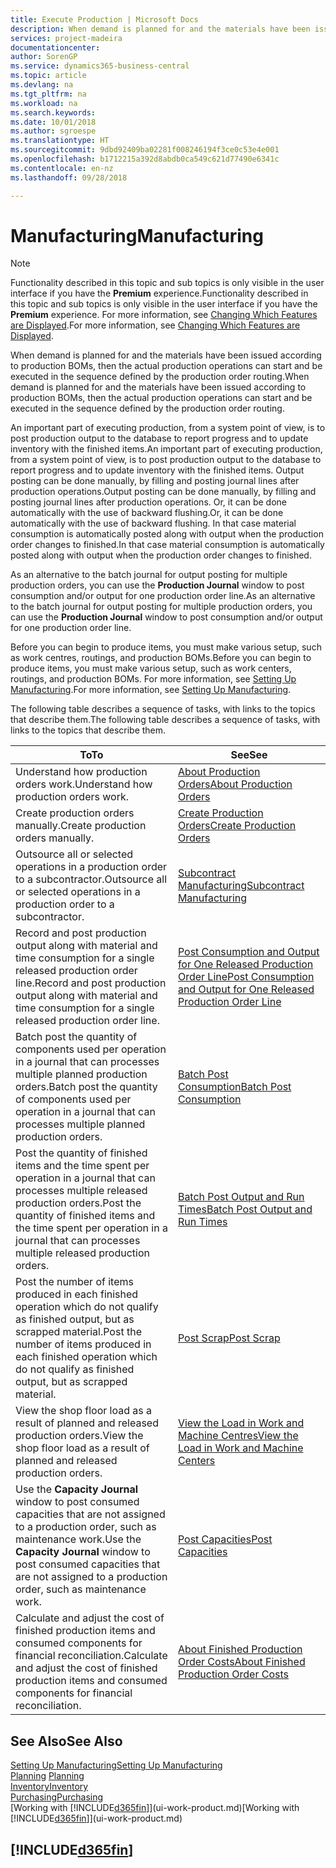 ```yaml
---
title: Execute Production | Microsoft Docs
description: When demand is planned for and the materials have been issued according to production BOMs, then the actual production operations can start and be executed in the sequence defined by the production order routing.
services: project-madeira
documentationcenter: 
author: SorenGP
ms.service: dynamics365-business-central
ms.topic: article
ms.devlang: na
ms.tgt_pltfrm: na
ms.workload: na
ms.search.keywords: 
ms.date: 10/01/2018
ms.author: sgroespe
ms.translationtype: HT
ms.sourcegitcommit: 9dbd92409ba02281f008246194f3ce0c53e4e001
ms.openlocfilehash: b1712215a392d8abdb0ca549c621d77490e6341c
ms.contentlocale: en-nz
ms.lasthandoff: 09/28/2018

---
```

# <a name="manufacturing"></a><span data-ttu-id="7f41f-103">Manufacturing</span><span class="sxs-lookup"><span data-stu-id="7f41f-103">Manufacturing</span></span>
> [!NOTE]
> <span data-ttu-id="7f41f-104">Functionality described in this topic and sub topics is only visible in the user interface if you have the **Premium** experience.</span><span class="sxs-lookup"><span data-stu-id="7f41f-104">Functionality described in this topic and sub topics is only visible in the user interface if you have the **Premium** experience.</span></span> <span data-ttu-id="7f41f-105">For more information, see [Changing Which Features are Displayed](ui-experiences.md).</span><span class="sxs-lookup"><span data-stu-id="7f41f-105">For more information, see [Changing Which Features are Displayed](ui-experiences.md).</span></span>

<span data-ttu-id="7f41f-106">When demand is planned for and the materials have been issued according to production BOMs, then the actual production operations can start and be executed in the sequence defined by the production order routing.</span><span class="sxs-lookup"><span data-stu-id="7f41f-106">When demand is planned for and the materials have been issued according to production BOMs, then the actual production operations can start and be executed in the sequence defined by the production order routing.</span></span>  

<span data-ttu-id="7f41f-107">An important part of executing production, from a system point of view, is to post production output to the database to report progress and to update inventory with the finished items.</span><span class="sxs-lookup"><span data-stu-id="7f41f-107">An important part of executing production, from a system point of view, is to post production output to the database to report progress and to update inventory with the finished items.</span></span> <span data-ttu-id="7f41f-108">Output posting can be done manually, by filling and posting journal lines after production operations.</span><span class="sxs-lookup"><span data-stu-id="7f41f-108">Output posting can be done manually, by filling and posting journal lines after production operations.</span></span> <span data-ttu-id="7f41f-109">Or, it can be done automatically with the use of backward flushing.</span><span class="sxs-lookup"><span data-stu-id="7f41f-109">Or, it can be done automatically with the use of backward flushing.</span></span> <span data-ttu-id="7f41f-110">In that case material consumption is automatically posted along with output when the production order changes to finished.</span><span class="sxs-lookup"><span data-stu-id="7f41f-110">In that case material consumption is automatically posted along with output when the production order changes to finished.</span></span>  

<span data-ttu-id="7f41f-111">As an alternative to the batch journal for output posting for multiple production orders, you can use the **Production Journal** window to post consumption and/or output for one production order line.</span><span class="sxs-lookup"><span data-stu-id="7f41f-111">As an alternative to the batch journal for output posting for multiple production orders, you can use the **Production Journal** window to post consumption and/or output for one production order line.</span></span>

<span data-ttu-id="7f41f-112">Before you can begin to produce items, you must make various setup, such as work centres, routings, and production BOMs.</span><span class="sxs-lookup"><span data-stu-id="7f41f-112">Before you can begin to produce items, you must make various setup, such as work centers, routings, and production BOMs.</span></span> <span data-ttu-id="7f41f-113">For more information, see [Setting Up Manufacturing](production-configure-production-processes.md).</span><span class="sxs-lookup"><span data-stu-id="7f41f-113">For more information, see [Setting Up Manufacturing](production-configure-production-processes.md).</span></span>

<span data-ttu-id="7f41f-114">The following table describes a sequence of tasks, with links to the topics that describe them.</span><span class="sxs-lookup"><span data-stu-id="7f41f-114">The following table describes a sequence of tasks, with links to the topics that describe them.</span></span>   

|<span data-ttu-id="7f41f-115">**To**</span><span class="sxs-lookup"><span data-stu-id="7f41f-115">**To**</span></span>|<span data-ttu-id="7f41f-116">**See**</span><span class="sxs-lookup"><span data-stu-id="7f41f-116">**See**</span></span>|  
|------------|-------------|  
|<span data-ttu-id="7f41f-117">Understand how production orders work.</span><span class="sxs-lookup"><span data-stu-id="7f41f-117">Understand how production orders work.</span></span>|[<span data-ttu-id="7f41f-118">About Production Orders</span><span class="sxs-lookup"><span data-stu-id="7f41f-118">About Production Orders</span></span>](production-about-production-orders.md)|
|<span data-ttu-id="7f41f-119">Create production orders manually.</span><span class="sxs-lookup"><span data-stu-id="7f41f-119">Create production orders manually.</span></span>|[<span data-ttu-id="7f41f-120">Create Production Orders</span><span class="sxs-lookup"><span data-stu-id="7f41f-120">Create Production Orders</span></span>](production-how-to-create-production-orders.md)|
|<span data-ttu-id="7f41f-121">Outsource all or selected operations in a production order to a subcontractor.</span><span class="sxs-lookup"><span data-stu-id="7f41f-121">Outsource all or selected operations in a production order to a subcontractor.</span></span>|[<span data-ttu-id="7f41f-122">Subcontract Manufacturing</span><span class="sxs-lookup"><span data-stu-id="7f41f-122">Subcontract Manufacturing</span></span>](production-how-to-subcontract-manufacturing.md)|
|<span data-ttu-id="7f41f-123">Record and post production output along with material and time consumption for a single released production order line.</span><span class="sxs-lookup"><span data-stu-id="7f41f-123">Record and post production output along with material and time consumption for a single released production order line.</span></span>|[<span data-ttu-id="7f41f-124">Post Consumption and Output for One Released Production Order Line</span><span class="sxs-lookup"><span data-stu-id="7f41f-124">Post Consumption and Output for One Released Production Order Line</span></span>](production-how-to-register-consumption-and-output.md)|  
|<span data-ttu-id="7f41f-125">Batch post the quantity of components used per operation in a journal that can processes multiple planned production orders.</span><span class="sxs-lookup"><span data-stu-id="7f41f-125">Batch post the quantity of components used per operation in a journal that can processes multiple planned production orders.</span></span>|[<span data-ttu-id="7f41f-126">Batch Post Consumption</span><span class="sxs-lookup"><span data-stu-id="7f41f-126">Batch Post Consumption</span></span>](production-how-to-post-consumption.md)|
|<span data-ttu-id="7f41f-127">Post the quantity of finished items and the time spent per operation in a journal that can processes multiple released production orders.</span><span class="sxs-lookup"><span data-stu-id="7f41f-127">Post the quantity of finished items and the time spent per operation in a journal that can processes multiple released production orders.</span></span>|[<span data-ttu-id="7f41f-128">Batch Post Output and Run Times</span><span class="sxs-lookup"><span data-stu-id="7f41f-128">Batch Post Output and Run Times</span></span>](production-how-to-post-output-quantity.md)|  
|<span data-ttu-id="7f41f-129">Post the number of items produced in each finished operation which do not qualify as finished output, but as scrapped material.</span><span class="sxs-lookup"><span data-stu-id="7f41f-129">Post the number of items produced in each finished operation which do not qualify as finished output, but as scrapped material.</span></span>|[<span data-ttu-id="7f41f-130">Post Scrap</span><span class="sxs-lookup"><span data-stu-id="7f41f-130">Post Scrap</span></span>](production-how-to-post-scrap.md)|
|<span data-ttu-id="7f41f-131">View the shop floor load as a result of planned and released production orders.</span><span class="sxs-lookup"><span data-stu-id="7f41f-131">View the shop floor load as a result of planned and released production orders.</span></span>|[<span data-ttu-id="7f41f-132">View the Load in Work and Machine Centres</span><span class="sxs-lookup"><span data-stu-id="7f41f-132">View the Load in Work and Machine Centers</span></span>](production-how-to-view-the-load-on-work-centers.md)|      
|<span data-ttu-id="7f41f-133">Use the **Capacity Journal** window to post consumed capacities that are not assigned to a production order, such as maintenance work.</span><span class="sxs-lookup"><span data-stu-id="7f41f-133">Use the **Capacity Journal** window to post consumed capacities that are not assigned to a production order, such as maintenance work.</span></span>|[<span data-ttu-id="7f41f-134">Post Capacities</span><span class="sxs-lookup"><span data-stu-id="7f41f-134">Post Capacities</span></span>](production-how-to-post-capacities.md)|  
|<span data-ttu-id="7f41f-135">Calculate and adjust the cost of finished production items and consumed components for financial reconciliation.</span><span class="sxs-lookup"><span data-stu-id="7f41f-135">Calculate and adjust the cost of finished production items and consumed components for financial reconciliation.</span></span>|[<span data-ttu-id="7f41f-136">About Finished Production Order Costs</span><span class="sxs-lookup"><span data-stu-id="7f41f-136">About Finished Production Order Costs</span></span>](finance-about-finished-production-order-costs.md)|  

## <a name="see-also"></a><span data-ttu-id="7f41f-137">See Also</span><span class="sxs-lookup"><span data-stu-id="7f41f-137">See Also</span></span>  
[<span data-ttu-id="7f41f-138">Setting Up Manufacturing</span><span class="sxs-lookup"><span data-stu-id="7f41f-138">Setting Up Manufacturing</span></span>](production-configure-production-processes.md)  
<span data-ttu-id="7f41f-139">[Planning](production-planning.md)    </span><span class="sxs-lookup"><span data-stu-id="7f41f-139">[Planning](production-planning.md)    </span></span>  
[<span data-ttu-id="7f41f-140">Inventory</span><span class="sxs-lookup"><span data-stu-id="7f41f-140">Inventory</span></span>](inventory-manage-inventory.md)  
[<span data-ttu-id="7f41f-141">Purchasing</span><span class="sxs-lookup"><span data-stu-id="7f41f-141">Purchasing</span></span>](purchasing-manage-purchasing.md)  
<span data-ttu-id="7f41f-142">[Working with [!INCLUDE[d365fin](includes/d365fin_md.md)]](ui-work-product.md)</span><span class="sxs-lookup"><span data-stu-id="7f41f-142">[Working with [!INCLUDE[d365fin](includes/d365fin_md.md)]](ui-work-product.md)</span></span>

## [!INCLUDE[d365fin](includes/free_trial_md.md)]  

